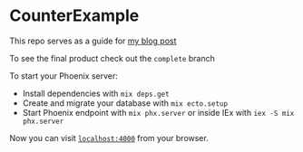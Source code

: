 # CounterExample

This repo serves as a guide for [my blog post](https://nickstalter.com/phoenix-liveview-with-localstorage-or-sessionstorage.html)

To see the final product check out the `complete` branch

To start your Phoenix server:

  * Install dependencies with `mix deps.get`
  * Create and migrate your database with `mix ecto.setup`
  * Start Phoenix endpoint with `mix phx.server` or inside IEx with `iex -S mix phx.server`

Now you can visit [`localhost:4000`](http://localhost:4000) from your browser.
